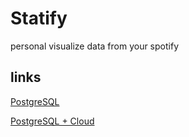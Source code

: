 # Statify
personal visualize data from your spotify

## links

[PostgreSQL](https://www.postgresqltutorial.com/postgresql-getting-started/)

[PostgreSQL + Cloud](https://towardsdatascience.com/setting-up-a-postgresql-instance-on-the-cloud-4ec4cf168239)
